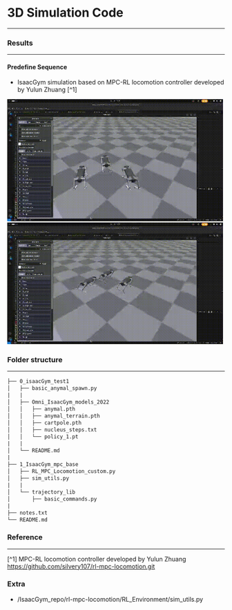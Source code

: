 # 3D Simulation Code
---

### Results
---
#### Predefine Sequence
* IsaacGym simulation based on MPC-RL locomotion controller developed by Yulun Zhuang [^1] 


<img src="Images/short_sequence_init.gif" width=500>

<img src="Images/short_sequence_stop.gif" width=500>



### Folder structure
---
```
├── 0_isaacGym_test1
│   ├── basic_anymal_spawn.py
|   |
│   ├── Omni_IsaacGym_models_2022
│   │   ├── anymal.pth
│   │   ├── anymal_terrain.pth
│   │   ├── cartpole.pth
│   │   ├── nucleus_steps.txt
│   │   └── policy_1.pt
|   |
│   └── README.md
|
├── 1_IsaacGym_mpc_base
│   ├── RL_MPC_Locomotion_custom.py
│   ├── sim_utils.py
|   |
│   └── trajectory_lib
│       ├── basic_commands.py
|
├── notes.txt
└── README.md

```



### Reference
---
[^1] MPC-RL locomotion controller developed by Yulun Zhuang https://github.com/silvery107/rl-mpc-locomotion.git


### Extra

* /IsaacGym_repo/rl-mpc-locomotion/RL_Environment/sim_utils.py

